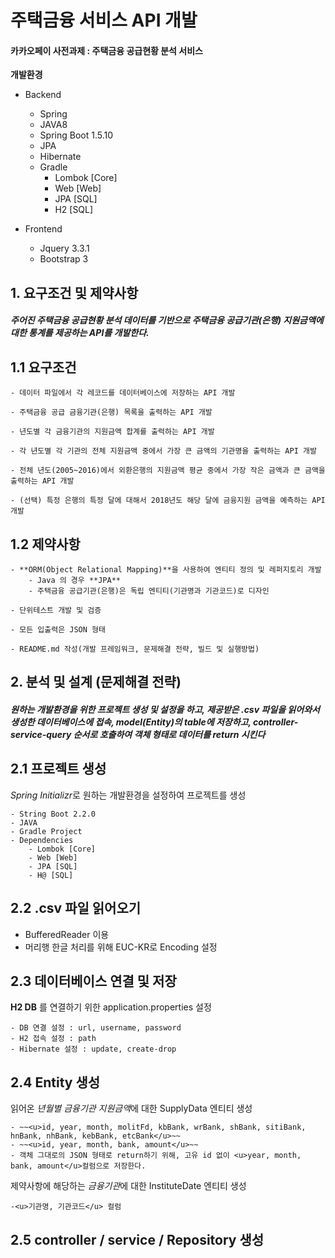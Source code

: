 # 주택금융 서비스 API 개발

#### 카카오페이 사전과제 : 주택금융 공급현황 분석 서비스

**개발환경**

- Backend
	- Spring 
	- JAVA8
	- Spring Boot 1.5.10
	- JPA
	- Hibernate
	- Gradle
		- Lombok [Core]
		- Web [Web]
		- JPA [SQL]
		- H2 [SQL]

- Frontend 
  - Jquery 3.3.1
  - Bootstrap 3
	


## 1. 요구조건 및 제약사항
#### *주어진 **주택금융 공급현황 분석 데이터**를 기반으로 주택금융 공급기관(은행) 지원금액에 대한 통계를 제공하는 API를 개발한다.*

## 1.1 요구조건
	- 데이터 파일에서 각 레코드를 데이터베이스에 저장하는 API 개발

	- 주택금융 공급 금융기관(은행) 목록을 출력하는 API 개발

	- 년도별 각 금융기관의 지원금액 합계를 출력하는 API 개발

	- 각 년도별 각 기관의 전체 지원금액 중에서 가장 큰 금액의 기관명을 출력하는 API 개발 

	- 전체 년도(2005~2016)에서 외환은행의 지원금액 평균 중에서 가장 작은 금액과 큰 금액을 출력하는 API 개발

	- (선택) 특정 은행의 특정 달에 대해서 2018년도 해당 달에 금융지원 금액을 예측하는 API 개발


## 1.2 제약사항

	- **ORM(Object Relational Mapping)**을 사용하여 엔티티 정의 및 레퍼지토리 개발
		- Java 의 경우 **JPA**
		- 주택금융 공급기관(은행)은 독립 엔티티(기관명과 기관코드)로 디자인
	
	- 단위테스트 개발 및 검증

	- 모든 입출력은 JSON 형태

	- README.md 작성(개발 프레임워크, 문제해결 전략, 빌드 및 실행방법)




## 2. 분석 및 설계 (문제해결 전략)
#### _원하는 개발환경을 위한 프로젝트 생성 및 설정을 하고, 제공받은 .csv 파일을 읽어와서 생성한 데이터베이스에 접속, model(Entity)의 table에 저장하고, controller-service-query 순서로 호출하여 객체 형태로 데이터를 return 시킨다_


## 2.1 프로젝트 생성
*Spring Initializr*로 원하는 개발환경을 설정하여 프로젝트를 생성
```
- String Boot 2.2.0
- JAVA
- Gradle Project
- Dependencies
	- Lombok [Core]
	- Web [Web]
	- JPA [SQL]
	- H@ [SQL]
```


## 2.2 .csv 파일 읽어오기
- BufferedReader 이용
- 머리행 한글 처리를 위해 EUC-KR로 Encoding 설정



## 2.3 데이터베이스 연결 및 저장
**H2 DB** 를 연결하기 위한 application.properties 설정
```
- DB 연결 설정 : url, username, password
- H2 접속 설정 : path
- Hibernate 설정 : update, create-drop
```


## 2.4 Entity 생성

읽어온 *년월별 금융기관 지원금액*에 대한 SupplyData 엔티티 생성
```
- ~~<u>id, year, month, molitFd, kbBank, wrBank, shBank, sitiBank, hnBank, nhBank, kebBank, etcBank</u>~~
- ~~<u>id, year, month, bank, amount</u>~~
- 객체 그대로의 JSON 형태로 return하기 위해, 고유 id 없이 <u>year, month, bank, amount</u>컬럼으로 저장한다.
```
제약사항에 해당하는 *금융기관*에 대한 InstituteDate 엔티티 생성
```
-<u>기관명, 기관코드</u> 컬럼
```


## 2.5 controller / service / Repository 생성
```


```

